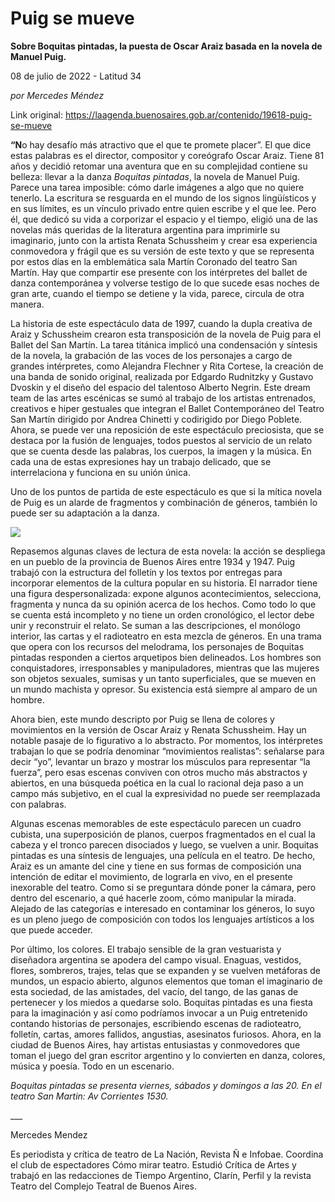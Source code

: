 # Puig se mueve

**Sobre Boquitas pintadas, la puesta de Oscar Araiz basada en la novela de Manuel Puig.**

08 de julio de 2022 - Latitud 34

_por Mercedes Méndez_

Link original: https://laagenda.buenosaires.gob.ar/contenido/19618-puig-se-mueve



**“N**o hay desafío más atractivo que el que te promete placer”. El que dice estas palabras es el director, compositor y coreógrafo Oscar Araiz. Tiene 81 años y decidió retomar una aventura que en su complejidad contiene su belleza: llevar a la danza *Boquitas pintadas*, la novela de Manuel Puig. Parece una tarea imposible: cómo darle imágenes a algo que no quiere tenerlo. La escritura se resguarda en el mundo de los signos lingüísticos y en sus límites, es un vínculo privado entre quien escribe y el que lee. Pero él, que dedicó su vida a corporizar el espacio y el tiempo, eligió una de las novelas más queridas de la literatura argentina para imprimirle su imaginario, junto con la artista Renata Schussheim y crear esa experiencia conmovedora y frágil que es su versión de este texto y que se representa por estos días en la emblemática sala Martín Coronado del teatro San Martín. Hay que compartir ese presente con los intérpretes del ballet de danza contemporánea y volverse testigo de lo que sucede esas noches de gran arte, cuando el tiempo se detiene y la vida, parece, circula de otra manera.




La historia de este espectáculo data de 1997, cuando la dupla creativa de Araiz y Schussheim crearon esta transposición de la novela de Puig para el Ballet del San Martín. La tarea titánica implicó una condensación y síntesis de la novela, la grabación de las voces de los personajes a cargo de grandes intérpretes, como Alejandra Flechner y Rita Cortese, la creación de una banda de sonido original, realizada por Edgardo Rudnitzky y Gustavo Dvoskin y el diseño del espacio del talentoso Alberto Negrin. Este dream team de las artes escénicas se sumó al trabajo de los artistas entrenados, creativos e hiper gestuales que integran el Ballet Contemporáneo del Teatro San Martín dirigido por Andrea Chinetti y codirigido por Diego Poblete. Ahora, se puede ver una reposición de este espectáculo preciosista, que se destaca por la fusión de lenguajes, todos puestos al servicio de un relato que se cuenta desde las palabras, los cuerpos, la imagen y la música. En cada una de estas expresiones hay un trabajo delicado, que se interrelaciona y funciona en su unión única.




Uno de los puntos de partida de este espectáculo es que si la mítica novela de Puig es un alarde de fragmentos y combinación de géneros, también lo puede ser su adaptación a la danza.




![](https://cdn.feater.me/files/images/299848/482fb9a6-f7f3-4ea3-a93d-3ac7ccaf8165.jpg)




Repasemos algunas claves de lectura de esta novela: la acción se despliega en un pueblo de la provincia de Buenos Aires entre 1934 y 1947. Puig trabajó con la estructura del folletín y los textos por entregas para incorporar elementos de la cultura popular en su historia. El narrador tiene una figura despersonalizada: expone algunos acontecimientos, selecciona, fragmenta y nunca da su opinión acerca de los hechos. Como todo lo que se cuenta está incompleto y no tiene un orden cronológico, el lector debe unir y reconstruir el relato. Se suman a las descripciones, el monólogo interior, las cartas y el radioteatro en esta mezcla de géneros. En una trama que opera con los recursos del melodrama, los personajes de Boquitas pintadas responden a ciertos arquetipos bien delineados. Los hombres son conquistadores, irresponsables y manipuladores, mientras que las mujeres son objetos sexuales, sumisas y un tanto superficiales, que se mueven en un mundo machista y opresor. Su existencia está siempre al amparo de un hombre.




Ahora bien, este mundo descripto por Puig se llena de colores y movimientos en la versión de Oscar Araiz y Renata Schussheim. Hay un notable pasaje de lo figurativo a lo abstracto. Por momentos, los intérpretes trabajan lo que se podría denominar “movimientos realistas”: señalarse para decir “yo”, levantar un brazo y mostrar los músculos para representar “la fuerza”, pero esas escenas conviven con otros mucho más abstractos y abiertos, en una búsqueda poética en la cual lo racional deja paso a un campo más subjetivo, en el cual la expresividad no puede ser reemplazada con palabras.




Algunas escenas memorables de este espectáculo parecen un cuadro cubista, una superposición de planos, cuerpos fragmentados en el cual la cabeza y el tronco parecen disociados y luego, se vuelven a unir. Boquitas pintadas es una síntesis de lenguajes, una película en el teatro. De hecho, Araiz es un amante del cine y tiene en sus formas de composición una intención de editar el movimiento, de lograrla en vivo, en el presente inexorable del teatro. Como si se preguntara dónde poner la cámara, pero dentro del escenario, a qué hacerle zoom, cómo manipular la mirada. Alejado de las categorías e interesado en contaminar los géneros, lo suyo es un pleno juego de composición con todos los lenguajes artísticos a los que puede acceder.




Por último, los colores. El trabajo sensible de la gran vestuarista y diseñadora argentina se apodera del campo visual. Enaguas, vestidos, flores, sombreros, trajes, telas que se expanden y se vuelven metáforas de mundos, un espacio abierto, algunos elementos que toman el imaginario de esta sociedad, de las amistades, del vacío, del tango, de las ganas de pertenecer y los miedos a quedarse solo. Boquitas pintadas es una fiesta para la imaginación y así como podríamos invocar a un Puig entretenido contando historias de personajes, escribiendo escenas de radioteatro, folletín, cartas, amores fallidos, angustias, asesinatos furiosos. Ahora, en la ciudad de Buenos Aires, hay artistas entusiastas y conmovedores que toman el juego del gran escritor argentino y lo convierten en danza, colores, música y poesía. Todo en un escenario.




*Boquitas pintadas se presenta viernes, sábados y domingos a las 20. En el teatro San Martin: Av Corrientes 1530.*




\_\_\_




Mercedes Mendez




Es periodista y crítica de teatro de La Nación, Revista Ñ e Infobae. Coordina el club de espectadores Cómo mirar teatro. Estudió Crítica de Artes y trabajó en las redacciones de Tiempo Argentino, Clarín, Perfil y la revista Teatro del Complejo Teatral de Buenos Aires.



